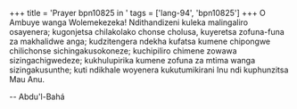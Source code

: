+++
title = 'Prayer bpn10825 in '
tags = ['lang-94', 'bpn10825']
+++
O Ambuye wanga Wolemekezeka! Ndithandizeni kuleka malingaliro osayenera; kugonjetsa chilakolako chonse cholusa, kuyeretsa zofuna-funa za makhalidwe anga; kudzitengera ndekha kufatsa kumene chipongwe chilichonse sichingakusokoneze; kuchipiliro chimene zowawa sizingachigwedeze; kukhulupirika kumene zofuna za mtima wanga sizingakusunthe; kuti ndikhale woyenera kukutumikirani Inu ndi kuphunzitsa Mau Anu.

-- Abdu'l-Bahá
